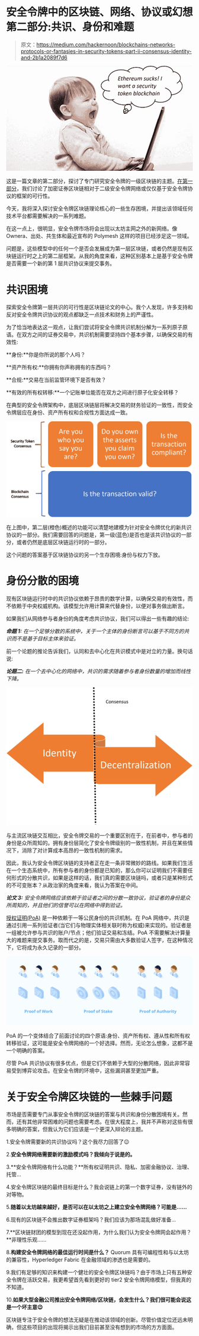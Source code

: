 # 安全令牌中的区块链、网络、协议或幻想第二部分:共识、身份和难题

> 原文：<https://medium.com/hackernoon/blockchains-networks-protocols-or-fantasies-in-security-tokens-part-ii-consensus-identity-and-2b1a2089f7d6>

![](img/e1078be0c74468e6c860d4b2b0e3168d.png)

这是一篇文章的第二部分，探讨了专门研究安全令牌的一级区块链的主题。[在第一部分](https://hackernoon.com/blockchains-networks-protocols-or-fantasies-in-security-tokens-part-i-fa398947d8c5)，我们讨论了加密证券区块链相对于二级安全令牌网络或仅仅基于安全令牌协议的框架的可行性。

今天，我将深入探讨安全令牌区块链理论核心的一些生存困境，并提出该领域任何技术平台都需要解决的一系列难题。

在这一点上，很明显，安全令牌市场将会出现以太坊主网之外的新网络。像 Ownera、出处、共生体和最近宣布的 Polymesh 这样的项目已经涉足这一领域。

问题是，这些模型中的任何一个是否会发展成为第一层区块链，或者仍然是现有区块链运行时之上的第二层框架。从我的角度来看，这种区别基本上是基于安全令牌是否需要一个新的第 1 层共识协议来提交事务。

# 共识困境

探索安全令牌第一层共识的可行性是区块链论文的中心。我个人发现，许多支持和反对安全令牌共识协议的观点都缺乏一点技术和财务上的严谨性。

为了恰当地表达这一观点，让我们尝试将安全令牌共识机制分解为一系列原子原语。在双方之间的证券交易中，共识机制需要坚持四个基本步骤，以确保交易的有效性:

**身份:**你是你所说的那个人吗？

**资产所有权:**你拥有你声称拥有的东西吗？

**合规:**交易在当前监管环境下是否有效？

**有效的所有权转移:**一个记账单位能否在双方之间进行原子化安全转移？

在典型的安全令牌架构中，底层区块链层将解决交易的财务验证的一致性，而安全令牌层应在身份、资产所有权和合规性方面达成一致。

![](img/4994e8658011f31a5f96e516a3ebdcbe.png)

在上图中，第二层(橙色)概述的功能可以清楚地建模为针对安全令牌优化的新共识协议的一部分。我们需要回答的问题是，第一级(蓝色)是否也是该共识协议的一部分，或者仍然是底层区块链运行时的一部分。

这个问题的答案基于区块链协议的另一个生存困境:身份与权力下放。

# 身份分散的困境

现有区块链运行时中的共识协议依赖于昂贵的数学计算，以确保交易的有效性，而不依赖于中央权威机构。该模型允许用计算来代替身份，以便对事务做出断言。

如果我们从网络参与者身份的角度考虑共识协议，我们可以得出一些有趣的结论:

***命题 1:*** *在一个足够分散的系统中，关于一个主体的身份断言可以基于不同方的共识而不是基于目标主体来验证。*

前一个论题的推论告诉我们，认同和去中心化在共识模式中是对立的力量。换句话说:

***论题二:*** *在一个去中心化的网络中，共识的需求随着参与者身份数量的增加而线性下降。*

![](img/80c55b5881b75930711f2c80e70e819e.png)

与主流区块链交互相比，安全令牌交易的一个重要区别在于，在前者中，参与者的身份是众所周知的。拥有身份层简化了安全令牌级别的一致性机制，并且在某些情况下，消除了对计算成本高昂的一致性机制的需求。

因此，我认为安全令牌区块链的支持者正在走一条非常微妙的路线。如果我们生活在一个生态系统中，所有参与者的身份都是已知的，那么你可以证明我们不需要任何形式的分散共识，如果是这样的话，我们真的需要区块链吗，或者只是某种形式的不可变账本？从政治家的角度来看，我认为答案在中间。

***论文 3:*** *安全令牌网络应该依赖于验证者之间的分散一致协议，验证者的身份是众所周知的，并且他们的信誉可以在网络中得到验证。*

[授权证明(PoA)](https://en.wikipedia.org/wiki/Proof-of-authority) 是一种依赖于一等公民身份的共识机制。在 PoA 网络中，共识是通过引用一系列验证者(当它们与物理实体相关联时称为权威)来实现的。验证者是一组被允许参与共识的账户/节点；他们验证交易和冻结。PoA 不需要解决计算量大的难题来提交事务。取而代之的是，交易只需由大多数验证人签字，在这种情况下，它将成为永久记录的一部分。

![](img/231453e345209f684aea7fd600f2beed.png)

PoA 的一个变体结合了前面讨论的四个原语:身份、资产所有权、遵从性和所有权转移验证，这可能是安全令牌网络的一个好选择。然而，无论怎么想象，这都不是一个明确的答案。

尽管 PoA 共识协议有很多优点，但是它们不依赖于大型的分散网络，因此非常容易受到博弈论攻击。在安全令牌的环境中，这些漏洞甚至更加严重。

# 关于安全令牌区块链的一些棘手问题

市场是否需要专门从事安全令牌的区块链的答案与共识和身份分散困境有关。然而，还有其他非常困难的问题也需要考虑。在很大程度上，我并不声称对这些有很多明确的答案，但我认为它们应该是一个更深入辩论的主题。

1.安全令牌需要新的共识协议吗？这个我尽力回答了😉

2.**安全令牌网络需要新的激励模式吗？我倾向于说是的。**

3.**安全令牌网络有什么功能？**所有权证明共识、隐私、加密金融协议、治理、托管…

4.安全令牌区块链的最终目标是什么？我会说链上的第一个数字证券，没有链外的对等物。

5.**随着以太坊越来越好，是否可以在以太坊之上建立安全令牌网络？可能是……**

6.现有的区块链不会推出数字证券框架吗？我们应该为那场混乱做好准备…

7.**区块链财团的模型到现在还没起作用，为什么我们认为安全令牌网会起作用？**非理性乐观……

8.**构建安全令牌网络的最佳运行时间是什么？** Quorum 具有可编程性和与以太坊的兼容性，Hyperledger Fabric 在金融领域的渗透也是需要的。

9.我们有足够的知识来构建一个健壮的安全令牌区块链吗？由于市场上只有五种安全令牌在活跃交易，我更希望首先看到更好的 tier2 安全令牌网络模型，但我真的不知道。

10.**如果大型金融公司推出安全令牌网络/区块链，会发生什么？我们很可能会说这是一个坏主意😉**

区块链专注于安全令牌的想法无疑是在推动该领域的创新。尽管价值定位还远未明确，但这些项目的出现将揭示出我们目前甚至没有想到的市场的方方面面。